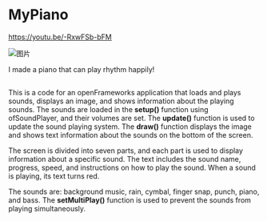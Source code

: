 # MyPiano

https://youtu.be/-RxwFSb-bFM

![图片](https://user-images.githubusercontent.com/118484191/225929172-197812bc-7020-4e03-ac4e-b0d49d58ad37.png)

I made a piano that can play rhythm happily!
## 

This is a code for an openFrameworks application that loads and plays sounds, displays an image, and shows information about the playing sounds. The sounds are loaded in the **setup()** function using ofSoundPlayer, and their volumes are set. The **update()** function is used to update the sound playing system. The **draw()** function displays the image and shows text information about the sounds on the bottom of the screen.

The screen is divided into seven parts, and each part is used to display information about a specific sound. The text includes the sound name, progress, speed, and instructions on how to play the sound. When a sound is playing, its text turns red.

The sounds are: background music, rain, cymbal, finger snap, punch, piano, and bass. The **setMultiPlay()** function is used to prevent the sounds from playing simultaneously.
